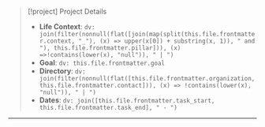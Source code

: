 > [!project] Project Details
>
> - **Life Context**: `dv: join(filter(nonnull(flat([join(map(split(this.file.frontmatter.context, "_"), (x) => upper(x[0]) + substring(x, 1)), " and "), this.file.frontmatter.pillar])), (x) =>!contains(lower(x), "null")), " | ")`
> - **Goal**: `dv: this.file.frontmatter.goal`
> - **Directory**: `dv: join(filter(nonnull(flat([this.file.frontmatter.organization, this.file.frontmatter.contact])), (x) => !contains(lower(x), "null")), " | ")`
> - **Dates**: `dv: join([this.file.frontmatter.task_start, this.file.frontmatter.task_end], " - ")`

---
